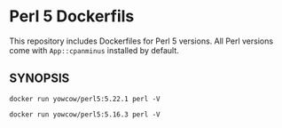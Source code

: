 Perl 5 Dockerfils
=================

This repository includes Dockerfiles for Perl 5 versions.
All Perl versions come with `App::cpanminus` installed by default.

SYNOPSIS
--------

    docker run yowcow/perl5:5.22.1 perl -V

    docker run yowcow/perl5:5.16.3 perl -V
